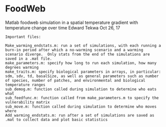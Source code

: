 # FoodWeb
Matlab foodweb simulation in a spatial temperature gradient with temperature change over time
Edward Tekwa Oct 26, 17

	Important files:

	Make_warming_endstats.m: run a set of simulations, with each running a burn-in period after which a no-warming scenario and a warming scenario diverge.  Only stats from the end of the simulations are saved in a .mat file.
	make_parameters.m: specify how long to run each simulation, how many degrees warming
	make_traits.m: specify biological parameters in arrays, in particular: sdm, sdv, td, basalSize, as well as general parameters such as number of species, number of patches, and environmental and biological temperature ranges
	sub_demog.m: function called during simulation to determine who eats what
	sub_feedfunc.m: function called from make_parameters.m to specify the vulnerability matrix
	sub_move.m: function called during simulation to determine who moves where
	Add_warming_endstats.m: run after a set of simulations are saved as .mat to collect data and plot basic statistics
